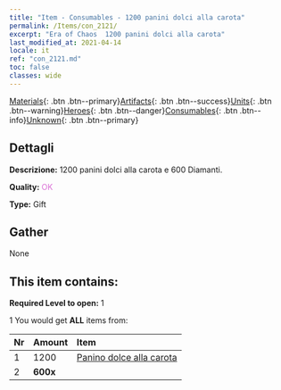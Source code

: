 ```yaml
---
title: "Item - Consumables - 1200 panini dolci alla carota"
permalink: /Items/con_2121/
excerpt: "Era of Chaos  1200 panini dolci alla carota"
last_modified_at: 2021-04-14
locale: it
ref: "con_2121.md"
toc: false
classes: wide
---
```

 [Materials](/it/Items/){: .btn .btn--primary}[Artifacts](/it/Items/Artifacts/){: .btn .btn--success}[Units](/it/Items/Units/){: .btn .btn--warning}[Heroes](/it/Items/Heroes/){: .btn .btn--danger}[Consumables](/it/Items/Consumables/){: .btn .btn--info}[Unknown](/it/Items/Unknown/){: .btn .btn--primary}

## Dettagli
 **Descrizione:** 1200 panini dolci alla carota e 600 Diamanti.

 **Quality:** <span style="color: #DA70D6">OK</span>

 **Type:** Gift

## Gather

  None

## This item contains:

 **Required Level to open:** 1

 1 You would get **ALL** items  from:

  | Nr | Amount |     Item    |
  |:---|:-------|:------------|
  | 1 | 1200 | [Panino dolce alla carota](/it/Items/con_2119/) | 
  | 2 |  **600x** | <i class="fas fa-gem"/> |  | 
